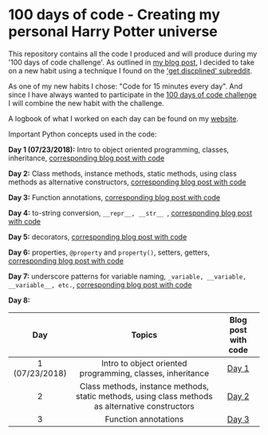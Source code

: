 # 100 days of code - Creating my personal Harry Potter universe

This repository contains all the code I produced and will produce during my '100 days of code challenge'. As outlined in [my blog post](http://www.alpopkes.com/posts/2018/07/blog-post-1), I decided to take on a new habit using a technique I found on the ['get discplined' subreddit](https://www.reddit.com/r/getdisciplined/comments/1x99m6/im_a_piece_of_shit_no_more_games_no_more_lies_no/cf9dz72/).

As one of my new habits I chose: "Code for 15 minutes every day". And since I have always wanted to participate in the [100 days of code challenge](https://pybit.es/special-100days.html) I will combine the new habit with the challenge.

A logbook of what I worked on each day can be found on my [website](http://www.alpopkes.com/posts/2018/07/).
   
Important Python concepts used in the code:   
   
**Day 1 (07/23/2018):** Intro to object oriented programming, classes, inheritance, [corresponding blog post with code](http://www.alpopkes.com/posts/2018/07/coding-challenge-day-1/)   

**Day 2:** Class methods, instance methods, static methods, using class methods as alternative constructors, [corresponding blog post with code](http://www.alpopkes.com/posts/2018/07/coding-challenge-day-2/)   

**Day 3:** Function annotations, [corresponding blog post with code](http://www.alpopkes.com/posts/2018/07/coding-challenge-day-3/)    

**Day 4:** to-string conversion, ```__repr__, __str__ ```, [corresponding blog post with code](http://www.alpopkes.com/posts/2018/07/coding-challenge-day-4/)   

**Day 5:** decorators, [corresponding blog post with code](http://www.alpopkes.com/posts/2018/07/coding-challenge-day-5/)       

**Day 6:** properties, ```@property``` and ```property()```, setters, getters, [corresponding blog post with code](http://www.alpopkes.com/posts/2018/07/coding-challenge-day-6/)   

**Day 7:** underscore patterns for variable naming, ```_variable, __variable, __variable__, etc.```, [corresponding blog post with code](http://www.alpopkes.com/posts/2018/07/coding-challenge-day-7/)   

**Day 8:**

| Day           | Topics          | Blog post with code  |
| :-------------: |:-------------:  | :-----:|
| 1 (07/23/2018)| Intro to object oriented programming, classes, inheritance   | [Day 1](http://www.alpopkes.com/posts/2018/07/coding-challenge-day-1/)   |
| 2             | Class methods, instance methods, static methods, using class methods as alternative constructors | [Day 2](http://www.alpopkes.com/posts/2018/07/coding-challenge-day-2/)    |
| 3             |Function annotations|[Day 3](http://www.alpopkes.com/posts/2018/07/coding-challenge-day-3/)    |




